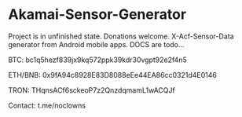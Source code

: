 # Akamai-Sensor-Generator

Project is in unfinished state.
Donations welcome.
X-Acf-Sensor-Data generator from Android mobile apps.
DOCS are todo...

BTC: bc1q5hezf839jx9kq572ppk39kdr30vgpt92e2f4n5

ETH/BNB: 0x9fA94c8928E83D8088eEe44EA86cc0321d4E0146

TRON: THqnsACf6sckeoP7z2QnzdqmamL1wACQJf

Contact: t.me/noclowns
